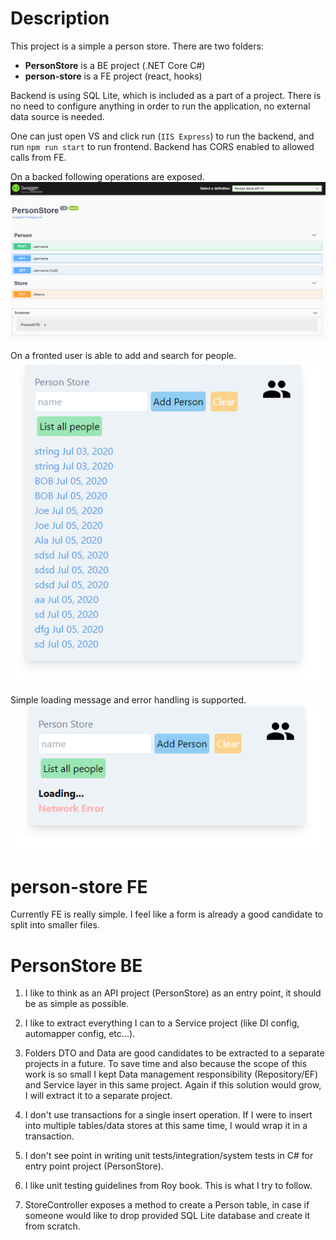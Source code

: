 # Description
This project is a simple a person store. There are two folders:
* **PersonStore** is a BE project (.NET Core C#) 
* **person-store** is a FE project (react, hooks)

Backend is using SQL Lite, which is included as a part of a project. There is no need to configure anything in order to run the application, no external data source is needed.

One can just open VS and click run (`IIS Express`) to run the backend, and run `npm run start` to run frontend. Backend has CORS enabled to allowed calls from FE.

On a backed following operations are exposed.
![alt text](https://github.com/sagasu/PersonStore/blob/master/SimpleOperations.png?raw=true)

On a fronted user is able to add and search for people.
![alt text](https://github.com/sagasu/PersonStore/blob/master/ListingAllPeopleWithCreationTime.png?raw=true)

Simple loading message and error handling is supported.
![alt text](https://github.com/sagasu/PersonStore/blob/master/ErrorHandlingAndLoading.png?raw=true)

# person-store FE
Currently FE is really simple. I feel like a form is already a good candidate to split into smaller files.

# PersonStore BE
1) I like to think as an API project (PersonStore) as an entry point, it should be as simple as possible.
2) I like to extract everything I can to a Service project (like DI config, automapper config, etc...).
3) Folders DTO and Data are good candidates to be extracted to a separate projects in a future. To save time and also because the scope of this work is so small I kept Data management responsibility (Repository/EF) and Service layer in this same project. Again if this solution would grow, I will extract it to a separate project.
4) I don't use transactions for a single insert operation. If I were to insert into multiple tables/data stores at this same time, I would wrap it in a transaction.

5) I don't see point in writing unit tests/integration/system tests in C# for entry point project (PersonStore).
6) I like unit testing guidelines from Roy book. This is what I try to follow.
7) StoreController exposes a method to create a Person table, in case if someone would like to drop provided SQL Lite database and create it from scratch.